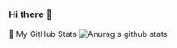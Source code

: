 ### Hi there 👋

📝 My GitHub Stats
![Anurag's github stats](https://github-readme-stats.vercel.app/api?username=czsczsczs2&show_icons=true&theme=dark)  
